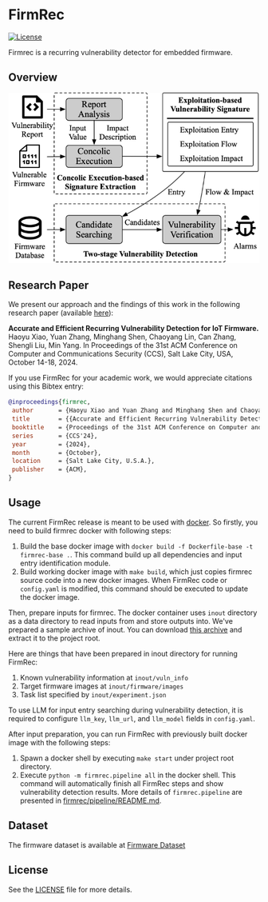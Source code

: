 # FirmRec

[![License](https://img.shields.io/github/license/angr/angr.svg)](https://github.com/ucsb-seclab/karonte/blob/master/LICENSE)

Firmrec is a recurring vulnerability detector for embedded firmware.

## Overview

![workflow](figs/workflow.png)

## Research Paper

We present our approach and the findings of this work in the following research paper (available [here](public/FirmRec-Paper.pdf)):

**Accurate and Efficient Recurring Vulnerability Detection for IoT Firmware.**
Haoyu Xiao, Yuan Zhang, Minghang Shen, Chaoyang Lin, Can Zhang, Shengli Liu, Min Yang.
In Proceedings of the 31st ACM Conference on Computer and Communications Security (CCS), Salt Lake City, USA, October 14-18, 2024.

If you use FirmRec for your academic work, we would appreciate citations using this Bibtex entry:

```bibtex
@inproceedings{firmrec,
 author       = {Haoyu Xiao and Yuan Zhang and Minghang Shen and Chaoyang Lin and Can Zhang and Shengli Liu and Min Yang},
 title        = {{Accurate and Efficient Recurring Vulnerability Detection for IoT Firmware}},
 booktitle    = {Proceedings of the 31st ACM Conference on Computer and Communications Security (CCS)},
 series       = {CCS'24},
 year         = {2024},
 month        = {October},
 location     = {Salt Lake City, U.S.A.},
 publisher    = {ACM},
}
```

## Usage

The current FirmRec release is meant to be used with [docker](https://www.docker.com). So firstly, you need to build firmrec docker with following steps:

1. Build the base docker image with `docker build -f Dockerfile-base -t firmrec-base .`. This command build up all dependencies and input entry identification module.
2. Build working docker image with `make build`, which just copies firmrec source code into a new docker images. When FirmRec code or `config.yaml` is modified, this command should be executed to update the docker image.

Then, prepare inputs for firmrec. The docker container uses `inout` directory as a data directory to read inputs from and store outputs into. We've prepared a sample archive of inout. You can download [this archive](https://github.com/seclab-fudan/FirmRec/releases/download/init/inout.tar.gz) and extract it to the project root.

Here are things that have been prepared in inout directory for running FirmRec:

1. Known vulnerability information at `inout/vuln_info`
2. Target firmware images at `inout/firmware/images`
3. Task list specified by `inout/experiment.json`

To use LLM for input entry searching during vulnerability detection, it is required to configure `llm_key`, `llm_url`, and `llm_model` fields in `config.yaml`.

After input preparation, you can run FirmRec with previously built docker image with the following steps:

1. Spawn a docker shell by executing `make start` under project root directory.
2. Execute `python -m firmrec.pipeline all` in the docker shell. This command will automatically finish all FirmRec steps and show vulnerability detection results. More details of `firmrec.pipeline` are presented in [firmrec/pipeline/README.md](firmrec/pipeline/README.md).


## Dataset

The firmware dataset is available at [Firmware Dataset](https://mega.nz/file/rdVyBYhT#JxVNKjgGEQTIxMUJMjRZEljyNNakJGgU8trmN5KU5L4)

## License

See the [LICENSE](LICENSE) file for more details.